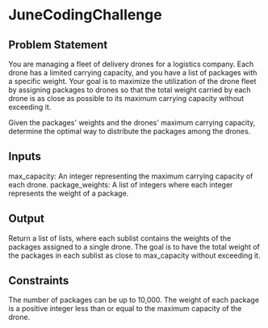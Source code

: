 # JuneCodingChallenge

## Problem Statement

You are managing a fleet of delivery drones for a logistics company. Each drone has a limited carrying capacity, and you have a list of packages with a specific weight. Your goal is to maximize the utilization of the drone fleet by assigning packages to drones so that the total weight carried by each drone is as close as possible to its maximum carrying capacity without exceeding it.

Given the packages' weights and the drones' maximum carrying capacity, determine the optimal way to distribute the packages among the drones.

## Inputs
max_capacity: An integer representing the maximum carrying capacity of each drone.
package_weights: A list of integers where each integer represents the weight of a package.

## Output
Return a list of lists, where each sublist contains the weights of the packages assigned to a single drone. The goal is to have the total weight of the packages in each sublist as
close to max_capacity without exceeding it.

## Constraints
The number of packages can be up to 10,000.
The weight of each package is a positive integer less than or equal to the maximum capacity of the drone.
